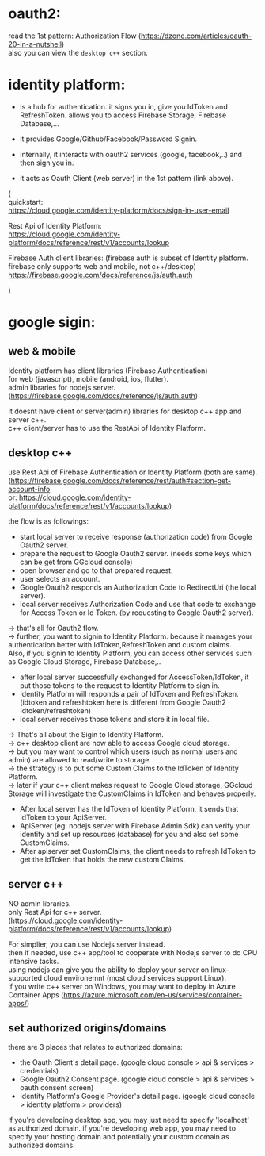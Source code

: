 
# oauth2:
read the 1st pattern: Authorization Flow (https://dzone.com/articles/oauth-20-in-a-nutshell)  
also you can view the `desktop c++` section.

# identity platform:
- is a hub for authentication. it signs you in, give you IdToken and RefreshToken. allows you to access Firebase Storage, Firebase Database,...
- it provides Google/Github/Facebook/Password Signin.

- internally, it interacts with oauth2 services (google, facebook,..) and then sign you in.
- it acts as Oauth Client (web server) in the 1st pattern (link above).

(  
quickstart:  
https://cloud.google.com/identity-platform/docs/sign-in-user-email

Rest Api of Identity Platform:  
https://cloud.google.com/identity-platform/docs/reference/rest/v1/accounts/lookup

Firebase Auth client libraries: (firebase auth is subset of Identity platform. firebase only supports web and mobile, not c++/desktop)  
https://firebase.google.com/docs/reference/js/auth.auth

)

# google sigin:
## web & mobile
Identity platform has client libraries (Firebase Authentication)   
for web (javascript), mobile (android, ios, flutter).  
admin libraries for nodejs server.  
(https://firebase.google.com/docs/reference/js/auth.auth)

It doesnt have client or server(admin) libraries for desktop c++ app and server c++.  
c++ client/server has to use the RestApi of Identity Platform.  

## desktop c++
use Rest Api of Firebase Authentication or Identity Platform (both are same).  
(https://firebase.google.com/docs/reference/rest/auth#section-get-account-info  
or: https://cloud.google.com/identity-platform/docs/reference/rest/v1/accounts/lookup)

the flow is as followings:  
- start local server to receive response (authorization code) from Google Oauth2 server.
- prepare the request to Google Oauth2 server. (needs some keys which can be get from GGcloud console)
- open browser and go to that prepared request.
- user selects an account.
- Google Oauth2 responds an Authorization Code to RedirectUri (the local server).
- local server receives Authorization Code and use that code to exchange for Access Token or Id Token.
(by requesting to Google Oauth2 server).

-> that's all for Oauth2 flow.  
-> further, you want to signin to Identity Platform. because it manages your authentication better with IdToken,RefreshToken and custom claims.   
Also, if you signin to Identity Platform, you can access other services such as Google Cloud Storage, Firebase Database,..   

- after local server successfully exchanged for AccessToken/IdToken, it put those tokens to the request to Identity Platform to sign in.  
- Identity Platform will responds a pair of IdToken and RefreshToken.  
(idtoken and refreshtoken here is different from Google Oauth2 Idtoken/refreshtoken)
- local server receives those tokens and store it in local file.

-> That's all about the Sigin to Identity Platform.  
-> c++ desktop client are now able to access Google cloud storage.  
-> but you may want to control which users (such as normal users and admin) are allowed to read/write to storage.  
-> the strategy is to put some Custom Claims to the IdToken of Identity Platform.   
-> later if your c++ client makes request to Google Cloud storage, GGcloud Storage will investigate the CustomClaims in IdToken and behaves properly.  

- After local server has the IdToken of Identity Platform, it sends that IdToken to your ApiServer.
- ApiServer (eg: nodejs server with Firebase Admin Sdk) can verify your identity and set up resources (database) for you and also set some CustomClaims.
- After apiserver set CustomClaims, the client needs to refresh IdToken to get the IdToken that holds the new custom Claims.

## server c++
NO admin libraries.  
only Rest Api for c++ server.  
(https://cloud.google.com/identity-platform/docs/reference/rest/v1/accounts/lookup)

For simplier, you can use Nodejs server instead.   
then if needed, use c++ app/tool to cooperate with Nodejs server to do CPU intensive tasks.  
using nodejs can give you the ability to deploy your server on linux-supported cloud environemnt (most cloud services support Linux).  
if you write c++ server on Windows, you may want to deploy in Azure Container Apps (https://azure.microsoft.com/en-us/services/container-apps/)


## set authorized origins/domains
there are 3 places that relates to authorized domains:
- the Oauth Client's detail page. (google cloud console > api & services > credentials)
- Google Oauth2 Consent page. (google cloud console > api & services > oauth consent screen)
- Identity Platform's Google Provider's detail page. (google cloud console > identity platform > providers)

if you're developing desktop app, you may just need to specify 'localhost' as authorized domain.
if you're developing web app, you may need to specify your hosting domain and potentially your custom domain as authorized domains.



